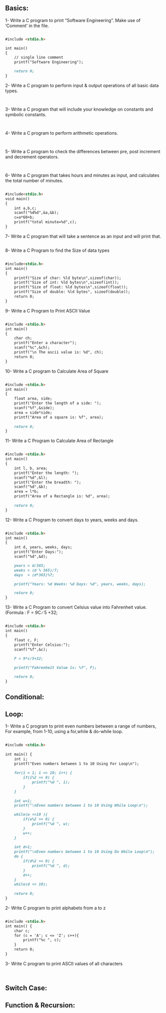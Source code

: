 ## Basics:

1- Write a C program to print “Software Engineering”. Make use of ‘Comment’ in the file.

```markdown

#include <stdio.h>

int main()
{
    // single line comment
    printf("Software Engineering");

    return 0;
}

```

2- Write a C program to perform input & output operations of all basic data types.

```markdown



```

3- Write a C program that will include your knowledge on constants and symbolic constants. 

```markdown



```

4- Write a C program to perform arithmetic operations.

```markdown



```

5- Write a C program to check the differences between pre, post increment and decrement operators.

```markdown



```

6- Write a C program that takes hours and minutes as input, and calculates the total number of minutes.

```markdown

#include<stdio.h>
void main()
{
    int a,b,c;
    scanf("%d%d",&a,&b);
    c=a*60+b;
    printf("total minute=%d",c);
}


```

7- Write a C program that will take a sentence as an input and will print that.

```markdown


```

8- Write a C Program to find the Size of data types

```markdown

#include<stdio.h>
int main()
{
    printf("Size of char: %ld byte\n",sizeof(char));
    printf("Size of int: %ld bytes\n",sizeof(int));
    printf("Size of float: %ld bytes\n",sizeof(float));
    printf("Size of double: %ld bytes", sizeof(double));
    return 0;
}

```

9- Write a C Program to Print ASCII Value

```markdown

#include <stdio.h>  
int main()  
{  
    char ch; 
    printf("Enter a character");  
    scanf("%c",&ch);
    printf("\n The ascii value is: %d", ch);  
    return 0;  
}  

```

10- Write a C program to Calculate Area of Square

```markdown

#include <stdio.h>  
int main()  
{  
    float area, side; 
    printf("Enter the length of a side: ");  
    scanf("%f",&side);
    area = side*side;
    printf("Area of a square is: %f", area);  
    
    return 0;  
} 

```

11- Write a C Program to Calculate Area of Rectangle

```markdown

#include <stdio.h>  
int main()  
{  
    int l, b, area; 
    printf("Enter the length: ");  
    scanf("%d",&l);
    printf("Enter the breadth: ");  
    scanf("%d",&b);
    area = l*b;
    printf("Area of a Rectangle is: %d", area);  
    
    return 0;  
}  

```

12- Write a C Program to convert days to years, weeks and days.

```markdown

#include <stdio.h> 
int main()
{
    int d, years, weeks, days;
    printf("Enter Days:");
    scanf("%d",&d);

    years = d/365; 
    weeks = (d % 365)/7;
    days  = (d*365)%7;

    printf("Years: %d Weeks: %d Days: %d", years, weeks, days);

    return 0;
}

```

13- Write a C Program to convert Celsius value into Fahrenheit value. (Formula : F = 9C ∕ 5 +32;

```markdown

#include <stdio.h> 
int main()
{
    float c, F;
    printf("Enter Celsius:");
    scanf("%f",&c);
    
    F = 9*c/5+32;

    printf("Fahrenheit Value is: %f", F);

    return 0;
} 

```


## Conditional:

## Loop:

1- Write a C program to print even numbers between a range of numbers, For   example, from 1-10, using a for,while & do-while loop.

```markdown

#include <stdio.h>  
   
int main() {  
    int i; 
    printf("Even numbers between 1 to 10 Using For Loop\n"); 
    
    for(i = 1; i <= 10; i++) {  
        if(i%2 == 0) { 
            printf("%d ", i);  
        }  
    } 
    
    int w=1;
    printf("\nEven numbers between 1 to 10 Using While Loop\n"); 

    while(w <=10 ){
        if(w%2 == 0) { 
            printf("%d ", w);  
        } 
        w++;
    }
    
    int d=1;
    printf("\nEven numbers between 1 to 10 Using Do While Loop\n"); 
    do {
        if(d%2 == 0) { 
            printf("%d ", d);  
        }  
        d++;
    }
    while(d <= 10);
   
    return 0;  
}

```

2- Write C program to print alphabets from a to z

```markdown

#include <stdio.h>
int main() {
    char c;
    for (c = 'A'; c <= 'Z'; c++){
        printf("%c ", c);
    }
    return 0;
}

```

3- Write C program to print ASCII values of all characters

```markdown



```

## Switch Case:

## Function & Recursion:

